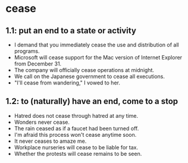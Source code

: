 # cease
## 1.1: put an end to a state or activity

  *  I demand that you immediately cease the use and distribution of all programs.
  *  Microsoft will cease support for the Mac version of Internet Explorer from December 31.
  *  The company will officially cease operations at midnight.
  *  We call on the Japanese government to cease all executions.
  *  "I'll cease from wandering," I vowed to her.

## 1.2: to (naturally) have an end, come to a stop

  *  Hatred does not cease through hatred at any time.
  *  Wonders never cease.
  *  The rain ceased as if a faucet had been turned off.
  *  I'm afraid this process won't cease anytime soon.
  *  It never ceases to amaze me.
  *  Workplace nurseries will cease to be liable for tax.
  *  Whether the protests will cease remains to be seen.
